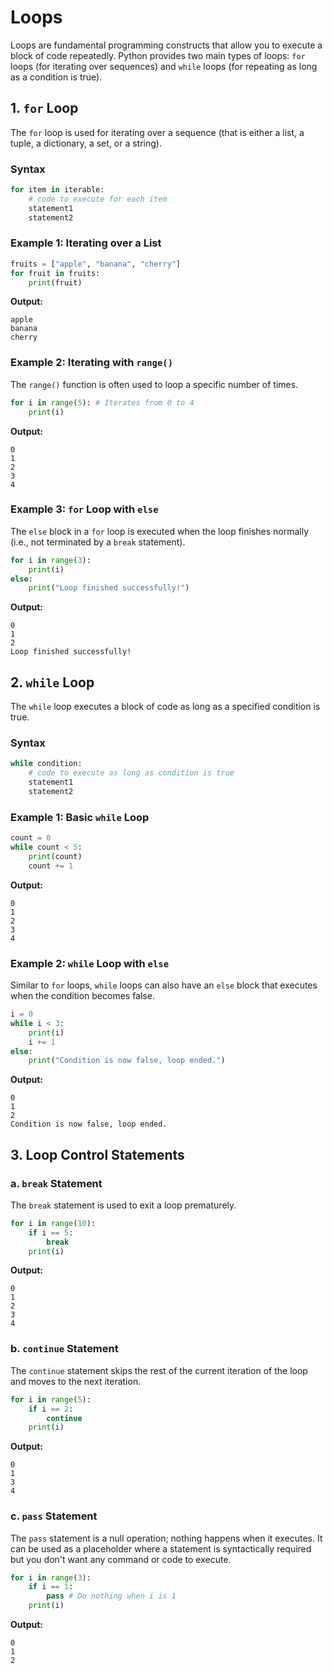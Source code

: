 # Loops

Loops are fundamental programming constructs that allow you to execute a block of code repeatedly. Python provides two main types of loops: `for` loops (for iterating over sequences) and `while` loops (for repeating as long as a condition is true).

## 1. `for` Loop

The `for` loop is used for iterating over a sequence (that is either a list, a tuple, a dictionary, a set, or a string).

### Syntax

```python
for item in iterable:
    # code to execute for each item
    statement1
    statement2
```

### Example 1: Iterating over a List

```python
fruits = ["apple", "banana", "cherry"]
for fruit in fruits:
    print(fruit)
```

**Output:**
```
apple
banana
cherry
```

### Example 2: Iterating with `range()`

The `range()` function is often used to loop a specific number of times.

```python
for i in range(5): # Iterates from 0 to 4
    print(i)
```

**Output:**
```
0
1
2
3
4
```

### Example 3: `for` Loop with `else`

The `else` block in a `for` loop is executed when the loop finishes normally (i.e., not terminated by a `break` statement).

```python
for i in range(3):
    print(i)
else:
    print("Loop finished successfully!")
```

**Output:**
```
0
1
2
Loop finished successfully!
```

## 2. `while` Loop

The `while` loop executes a block of code as long as a specified condition is true.

### Syntax

```python
while condition:
    # code to execute as long as condition is true
    statement1
    statement2
```

### Example 1: Basic `while` Loop

```python
count = 0
while count < 5:
    print(count)
    count += 1
```

**Output:**
```
0
1
2
3
4
```

### Example 2: `while` Loop with `else`

Similar to `for` loops, `while` loops can also have an `else` block that executes when the condition becomes false.

```python
i = 0
while i < 3:
    print(i)
    i += 1
else:
    print("Condition is now false, loop ended.")
```

**Output:**
```
0
1
2
Condition is now false, loop ended.
```

## 3. Loop Control Statements

### a. `break` Statement

The `break` statement is used to exit a loop prematurely.

```python
for i in range(10):
    if i == 5:
        break
    print(i)
```

**Output:**
```
0
1
2
3
4
```

### b. `continue` Statement

The `continue` statement skips the rest of the current iteration of the loop and moves to the next iteration.

```python
for i in range(5):
    if i == 2:
        continue
    print(i)
```

**Output:**
```
0
1
3
4
```

### c. `pass` Statement

The `pass` statement is a null operation; nothing happens when it executes. It can be used as a placeholder where a statement is syntactically required but you don't want any command or code to execute.

```python
for i in range(3):
    if i == 1:
        pass # Do nothing when i is 1
    print(i)
```

**Output:**
```
0
1
2
```